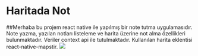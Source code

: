 # Haritada Not
##Merhaba bu projem react native ile yapılmış bir note tutma uygulamasıdır. Note yazma,  yazılan notları listeleme ve harita üzerine not alma özellikleri bulunmaktadır. Veriler context api ile tutulmaktadır. Kullanılan harita eklentisi react-native-mapstir.
![](mapNote.gif)
